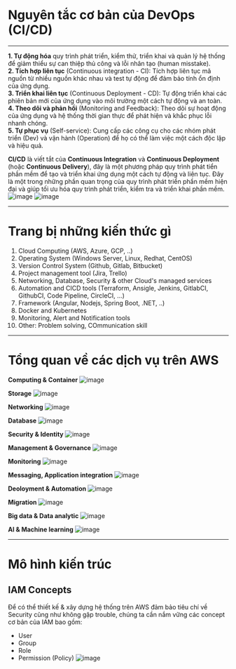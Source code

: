 # Nguyên tắc cơ bản của DevOps (CI/CD)
- - - - -

**1. Tự động hóa** quy trình phát triển, kiểm thử, triển khai và quản lý hệ thống để giảm thiểu sự can thiệp thủ công và lỗi nhân tạo (human misstake).<br>
**2. Tích hợp liên tục** (Continuous integration - CI): Tích hợp liên tục mã nguồn từ nhiều nguồn khác nhau và test tự động để đảm bảo tính ổn định của ứng dụng.<br>
**3. Triển khai liên tục** (Continuous Deployment - CD): Tự động triển khai các phiên bản mới của ứng dụng vào môi trường một cách tự động và an toàn.<br>
**4. Theo dõi và phản hồi** (Monitoring and Feedback): Theo dõi sự hoạt động của ứng dụng và hệ thống thời gian thực để phát hiện và khắc phục lỗi nhanh chóng.<br>
**5. Tự phục vụ** (Self-service): Cung cấp các công cụ cho các nhóm phát triển (Dev) và vận hành (Operation) để họ có thể làm việc một cách độc lập và hiệu quả.<br>

**CI/CD** là viết tắt của **Continuous Integration** và **Continuous Deployment** (hoặc **Continuous Delivery**), đây là một phương pháp quy trình phát tiển phần mềm để tạo và triển khai ứng dụng một cách tự động và liên tục. Đây là một trong những phần quan trọng của quy trình phát triển phần mềm hiện đại và giúp tối ưu hóa quy trình phát triển, kiểm tra và triển khai phần mềm.
![image](https://github.com/user-attachments/assets/03181978-e9cb-4381-b1f0-65cad45dfe57)
![image](https://github.com/user-attachments/assets/0265624a-1c04-4cfe-8d28-f42eb4e28c31)

- - - - -
# Trang bị những kiến thức gì
1. Cloud Computing (AWS, Azure, GCP, ..)
2. Operating System (Windows Server, Linux, Redhat, CentOS)
3. Version Control System (Github, Gitlab, Bitbucket)
4. Project management tool (Jira, Trello)
5. Networking, Database, Security & other Cloud's managed services
6. Automation and CICD tools (Terraform, Ansigle, Jenkins, GitlabCI, GithubCI, Code Pipeline, CircleCI, ...)
7. Framework (Angular, Nodejs, Spring Boot, .NET, ..)
8. Docker and Kubernetes
9. Monitoring, Alert and Notification tools
10. Other: Problem solving, COmmunication skill

- - - - -
# Tổng quan về các dịch vụ trên AWS
**Computing & Container**
![image](https://github.com/user-attachments/assets/45cca269-61a5-4818-9fca-a2fc78ce31a2)

**Storage**
![image](https://github.com/user-attachments/assets/388b7219-dabd-43cf-afc1-fc9b7580d0af)

**Networking**
![image](https://github.com/user-attachments/assets/112b5ece-2d78-4a35-b08b-10d41b52131b)

**Database**
![image](https://github.com/user-attachments/assets/bd70d6ce-1229-446a-a0db-94c26820286e)

**Security & Identity**
![image](https://github.com/user-attachments/assets/35b53fe2-e9ca-4586-aefa-331c74a6c325)

**Management & Governance**
![image](https://github.com/user-attachments/assets/0687d1c3-d1c1-4198-b4d7-6dfc2824d9b0)

**Monitoring**
![image](https://github.com/user-attachments/assets/6140f204-56c4-4261-a5ca-b9eab5bba082)

**Messaging, Application integration**
![image](https://github.com/user-attachments/assets/fdd0f5c3-3373-4b97-83ef-2b9b2fdb432c)

**Deoloyment & Automation**
![image](https://github.com/user-attachments/assets/5380e04a-a991-4b7e-9d8f-3f5c3b1aedce)

**Migration**
![image](https://github.com/user-attachments/assets/c268ea20-5f1d-4840-9389-7ddc4126cc10)

**Big data & Data analytic**
 ![image](https://github.com/user-attachments/assets/95acb568-5fd1-43a2-8c5f-7df0673a18f4)

 **AI & Machine learning**
 ![image](https://github.com/user-attachments/assets/a0c2031f-ef15-48ed-94e1-cd4c24a4afdd)

- - - - -
# Mô hình kiến trúc
## IAM Concepts
Để có thể thiết kế & xây dựng hệ thống trên AWS đảm bảo tiêu chí về Security cũng như không gặp trouble, chúng ta cần nắm vững các concept cơ bản của IAM bao gồm:
- User
- Group
- Role
- Permission (Policy)
![image](https://github.com/user-attachments/assets/9b5a3c6d-0df8-4966-b549-e42f13848423)
























